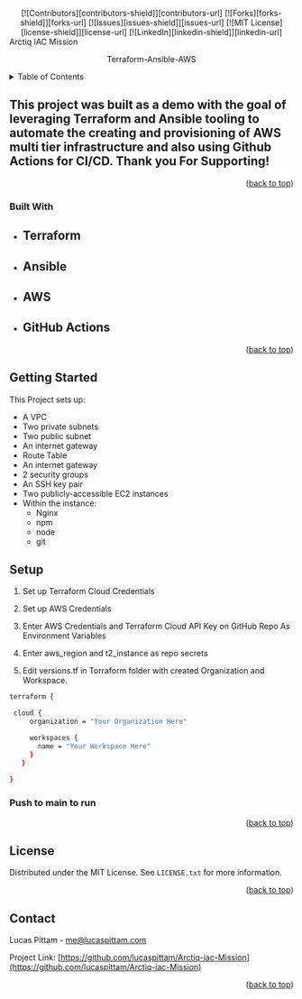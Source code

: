 <!-- Improved compatibility of back to top link: See: https://github.com/lucaspittam/Arctiq-iac-Mission/ -->
<a name="readme-top"></a>

<!-- Arctiq Iac Mission -->
<!--
-->
<div align="center">
[![Contributors][contributors-shield]][contributors-url]
[![Forks][forks-shield]][forks-url]
[![Issues][issues-shield]][issues-url]
[![MIT License][license-shield]][license-url]
[![LinkedIn][linkedin-shield]][linkedin-url]

</div

<h3 align="center">Arctiq IAC Mission</h3>

  <p align="center">
    Terraform-Ansible-AWS
    </p>
</div>


<!-- TABLE OF CONTENTS -->
<details>
  <summary>Table of Contents</summary>
  <ol>
    <li>
      <a href="#about-the-project">About The Project</a>
      <ul>
        <li><a href="#built-with">Built With</a></li>
      </ul>
    </li>
    <li>
      <a href="#getting-started">Getting Started</a>
      <ul>
        <li><a href="#prerequisites">Prerequisites</a></li>
        <li><a href="#installation">Installation</a></li>
      </ul>
    </li>
    <li><a href="#usage">Usage</a></li>
    <li><a href="#license">License</a></li>
    <li><a href="#contact">Contact</a></li>
  </ol>
</details>



<!-- ABOUT THE PROJECT -->
## This project was built as a demo with the goal of leveraging Terraform and Ansible tooling to automate the creating and provisioning of AWS multi tier infrastructure and also using Github Actions for CI/CD. Thank you For Supporting!


<p align="right">(<a href="#readme-top">back to top</a>)</p>



### Built With

* ## Terraform
* ## Ansible
* ## AWS
* ## GitHub Actions

<p align="right">(<a href="#readme-top">back to top</a>)</p>



<!-- GETTING STARTED -->
## Getting Started

This Project sets up:

* A VPC
* Two private subnets
* Two public subnet
* An internet gateway
* Route Table
* An internet gateway
* 2 security groups
* An SSH key pair
* Two publicly-accessible EC2 instances
* Within the instance:
   * Nginx
   * npm
   * node
   * git
 
 
## Setup

1. Set up Terraform Cloud Credentials

1. Set up AWS Credentials

1. Enter AWS Credentials and Terraform Cloud API Key on GitHub Repo As Environment Variables

1. Enter aws_region and t2_instance as repo secrets

1. Edit versions.tf in Torraform folder with created Organization and Workspace.


 ```sh
 terraform {

  cloud {
      organization = "Your Organization Here"

      workspaces {
        name = "Your Workspace Here"
      }
    }
  
}
```

###  Push to main to run

<p align="right">(<a href="#readme-top">back to top</a>)</p>


<!-- LICENSE -->
## License

Distributed under the MIT License. See `LICENSE.txt` for more information.

<p align="right">(<a href="#readme-top">back to top</a>)</p>



<!-- CONTACT -->
## Contact

Lucas Pittam - me@lucaspittam.com

Project Link: [https://github.com/lucaspittam/Arctiq-iac-Mission](https://github.com/lucaspittam/Arctiq-iac-Mission)

<p align="right">(<a href="#readme-top">back to top</a>)</p>



<!-- https://www.markdownguide.org/basic-syntax/#reference-style-links -->
[contributors-shield]: https://img.shields.io/github/contributors/lucaspittam/Arctiq-iac-Mission.svg?style=for-the-badge
[contributors-url]: https://github.com/lucaspittam/Arctiq-iac-Mission/graphs/contributors
[forks-shield]: https://img.shields.io/github/forks/lucaspittam/Arctiq-iac-Mission.svg?style=for-the-badge
[forks-url]: https://github.com/lucaspittam/Arctiq-iac-Mission/network/members
[stars-shield]: https://img.shields.io/github/stars/lucaspittam/Arctiq-iac-Mission.svg?style=for-the-badge
[stars-url]: https://github.com/lucaspittam/Arctiq-iac-Mission/stargazers
[issues-shield]: https://img.shields.io/github/issues/lucaspittam/Arctiq-iac-Mission.svg?style=for-the-badge
[issues-url]: https://github.com/lucaspittam/Arctiq-iac-Mission/issues
[license-shield]: https://img.shields.io/github/license/lucaspittam/Arctiq-iac-Mission.svg?style=for-the-badge
[license-url]: https://github.com/lucaspittam/Arctiq-iac-Mission/blob/master/LICENSE.txt
[linkedin-shield]: https://img.shields.io/badge/-LinkedIn-black.svg?style=for-the-badge&logo=linkedin&colorB=555
[linkedin-url]: https://linkedin.com/in/lucaspittam
[product-screenshot]: images/screenshot.png
[Terraform]: https://img.shields.io/badge/next.js-000000?style=for-the-badge&logo=nextdotjs&logoColor=white
[Ansible]: https://nextjs.org/
[AWS]: https://img.shields.io/badge/React-20232A?style=for-the-badge&logo=react&logoColor=61DAFB
